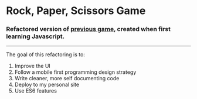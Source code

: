 # Rock, Paper, Scissors Game

### Refactored version of [previous game](https://github.com/htder/Rock-Paper-Scissors), created when first learning Javascript.

--- 
The goal of this refactoring is to:
1. Improve the UI 
2. Follow a mobile first programming design strategy
3. Write cleaner, more self documenting code 
4. Deploy to my personal site
5. Use ES6 features
